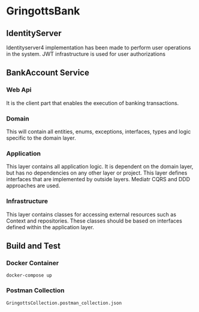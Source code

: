 # GringottsBank

## IdentityServer
Identityserver4 implementation has been made to perform user operations in the system.
JWT infrastructure is used for user authorizations 

## BankAccount Service
### Web Api
It is the client part that enables the execution of banking transactions. 

### Domain

This will contain all entities, enums, exceptions, interfaces, types and logic specific to the domain layer.

### Application

This layer contains all application logic. It is dependent on the domain layer, but has no dependencies on any other layer or project. This layer defines interfaces that are implemented by outside layers. Mediatr CQRS and DDD approaches are used.

### Infrastructure

This layer contains classes for accessing external resources such as Context and repositories. These classes should be based on interfaces defined within the application layer.

## Build and Test
### Docker Container
    docker-compose up
    
### Postman Collection
    GringottsCollection.postman_collection.json

